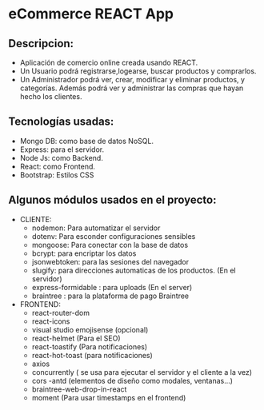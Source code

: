 # eCommerce REACT App

## Descripcion:
- Aplicación de comercio online creada usando REACT. 
- Un Usuario podrá registrarse,logearse, buscar productos y comprarlos.
- Un Administrador podrá ver, crear, modificar y eliminar productos, y categorías. Además podrá ver y administrar las compras que hayan hecho los clientes.

## Tecnologías usadas:
- Mongo DB: como base de datos NoSQL.
- Express: para el servidor.
- Node Js: como Backend.
- React: como Frontend.
- Bootstrap: Estilos CSS

## Algunos módulos usados en el proyecto:
- CLIENTE:
    - nodemon: Para automatizar el servidor
    - dotenv: Para esconder configuraciones sensibles
    - mongoose: Para conectar con la base de datos
    - bcrypt: para encriptar los datos
    - jsonwebtoken: para las sesiones del navegador
    - slugify: para direcciones automaticas de los productos. (En el servidor)
    - express-formidable : para uploads (En el server)
    - braintree : para la plataforma de pago Braintree
- FRONTEND:
    - react-router-dom
    - react-icons
    - visual studio emojisense (opcional)
    - react-helmet (Para el SEO)
    - react-toastify (Para notificaciones)
    - react-hot-toast (para notificaciones)
    - axios
    - concurrently ( se usa para ejecutar el servidor y el cliente a la vez)
    - cors
    -antd (elementos de diseño como modales, ventanas...)
    - braintree-web-drop-in-react
    - moment (Para usar timestamps en el frontend)


